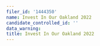 ```yaml
---
filer_id: '1444350'
name: Invest In Our Oakland 2022
candidate_controlled_id: ''
data_warning: 
title: Invest In Our Oakland 2022
---
```

